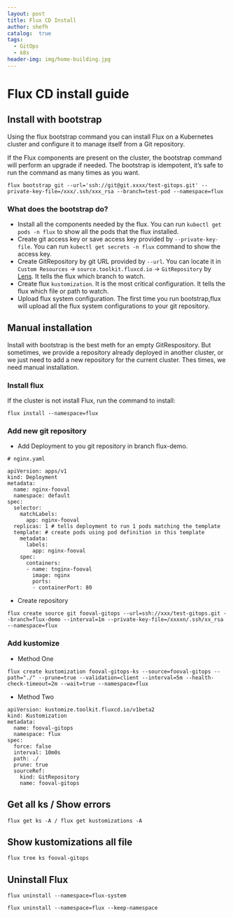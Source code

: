 ```yaml
---
layout: post
title: Flux CD Install
author: shefh
catalog:  true
tags:
  - GitOps
  - k8s
header-img: img/home-building.jpg
---
```


# Flux CD install guide


## Install with bootstrap

Using the flux bootstrap command you can install Flux on a Kubernetes cluster and configure it to manage itself from a Git repository.

If the Flux components are present on the cluster, the bootstrap command will perform an upgrade if needed. The bootstrap is idempotent, it’s safe to run the command as many times as you want.

```
flux bootstrap git --url='ssh://git@git.xxxx/test-gitops.git' --private-key-file=/xxx/.ssh/xxx_rsa --branch=test-pod --namespace=flux
```

### What does the bootstrap do?

 * Install all the components needed by the flux. You can run `kubectl get pods -n flux` to show all the pods that the flux installed.
 * Create git access key or save access key provided by `--private-key-file`. You can run `kubectl get secrets -n flux` command to show the access key.
 * Create GitRepository by git URL provided by `--url`. You can locate it in `Custom Resources` -> `source.toolkit.fluxcd.io` -> `GitRepository` by [Lens](https://github.com/lensapp/lens). It tells the flux which branch to watch.
 * Create flux `kustomization`. It is the most critical configuration. It tells the flux which file or path to watch.
 * Upload flux system configuration. The first time you run bootstrap,flux will upload all the flux system configurations to your git repository.

## Manual installation

Install with bootstrap is the best meth for an empty GitRespository. But sometimes, we provide a repository already deployed in another cluster, or we just need to add a new repository for the current cluster. Thes times, we need manual installation.


### Install flux
If the cluster is not install Flux, run the command to install:

```
flux install --namespace=flux
```

### Add new git repository

* Add Deployment to you git repository in branch flux-demo. 

```
# nginx.yaml

apiVersion: apps/v1 
kind: Deployment
metadata:
  name: nginx-fooval
  namespace: default
spec:
  selector:
    matchLabels:
      app: nginx-fooval
  replicas: 1 # tells deployment to run 1 pods matching the template
  template: # create pods using pod definition in this template
    metadata:
      labels:
        app: nginx-fooval
    spec:
      containers:
      - name: tnginx-fooval
        image: nginx
        ports:
        - containerPort: 80
```

* Create repository

```
flux create source git fooval-gitops --url=ssh://xxx/test-gitops.git --branch=flux-demo --interval=1m --private-key-file=/xxxxn/.ssh/xx_rsa --namespace=flux
```

### Add kustomize

* Method One
```
flux create kustomization fooval-gitops-ks --source=fooval-gitops --path="./" --prune=true --validation=client --interval=5m --health-check-timeout=2m --wait=true --namespace=flux
```

* Method Two
```
apiVersion: kustomize.toolkit.fluxcd.io/v1beta2
kind: Kustomization
metadata:
  name: fooval-gitops
  namespace: flux
spec:
  force: false
  interval: 10m0s
  path: ./
  prune: true
  sourceRef:
    kind: GitRepository
    name: fooval-gitops
```

## Get all ks / Show errors

```
flux get ks -A / flux get kustomizations -A
```

## Show kustomizations all file

```
flux tree ks fooval-gitops
```

## Uninstall Flux

```
flux uninstall --namespace=flux-system

flux uninstall --namespace=flux --keep-namespace
```

